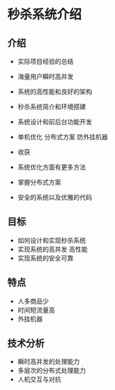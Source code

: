 # 秒杀系统介绍

## 介绍
* 实际项目经验的总结
* 海量用户瞬时高并发
* 系统的高性能和良好的架构

* 秒杀系统简介和环境搭建
* 系统设计和前后台功能开发
* 单机优化 分布式方案 防外挂机器

* 收获
* 系统优化方面有更多方法
* 掌握分布式方案
* 安全的系统以及优雅的代码

## 目标
* 如何设计和实现秒杀系统
* 实现系统的高并发 高性能
* 实现系统的安全可靠

## 特点
* 人多商品少
* 时间短流量高
* 外挂机器

## 技术分析
* 瞬时高并发的处理能力
* 多层次的分布式处理能力
* 人机交互与对抗

